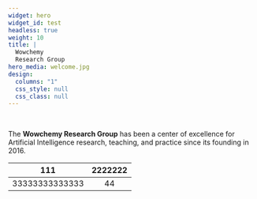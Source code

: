 ```yaml
---
widget: hero
widget_id: test
headless: true
weight: 10
title: |
  Wowchemy  
  Research Group
hero_media: welcome.jpg
design:
  columns: "1"
  css_style: null
  css_class: null
---
```

<br>

The **Wowchemy Research Group** has been a center of excellence for Artificial Intelligence research, teaching, and practice since its founding in 2016.

|111|2222222|
|:-:|:-:|
|33333333333333|44|

